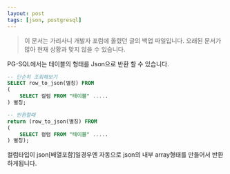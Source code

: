 ```yaml
---
layout: post
tags: [json, postgresql]
---
```


> 이 문서는 가리사니 개발자 포럼에 올렸던 글의 백업 파일입니다.
오래된 문서가 많아 현재 상황과 맞지 않을 수 있습니다.


PG-SQL에서는 테이블의 형태를 Json으로 반환 할 수 있습니다.

``` sql
-- 단순히 조회해보기
SELECT row_to_json(별칭) FROM
(
	SELECT 컬럼 FROM "테이블" .....
) 별칭;

-- 반환할때
return (row_to_json(별칭) FROM
(
	SELECT 컬럼 FROM "테이블" .....
) 별칭);
```

컬럼타입이 json[배열포함]일경우엔 자동으로 json의 내부 array형태를 만들어서 반환하게됩니다.